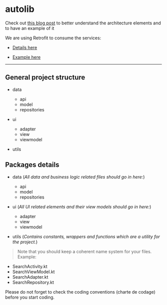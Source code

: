 # autolib

Check out [this blog post](https://blog.mindorks.com/mvvm-architecture-android-tutorial-for-beginners-step-by-step-guide) to better understand the architecture elements and to have an example of it

We are using Retrofit to consume the services:
- [Details here](https://square.github.io/retrofit/)

- [Example here](https://blog.mindorks.com/using-retrofit-with-kotlin-coroutines-in-android)
___

## General project structure
- data
    - api
    - model
    - repositories


- ui
    - adapter
    - view
    - viewmodel


- utils

## Packages details
- data
(_All data and business logic related files should go in here:_)
    - api
    - model
    - repositories

- ui
(_All UI related elements and their view models should go in here:_)
    - adapter
    - view
    - viewmodel

- utils
(_Contains constants, wrappers and functions which are a utility for the project._)


> Note that you should keep a coherent name system for your files. Example: 
* SearchActivity.kt
* SearchViewModel.kt
* SearchAdapter.kt
* SearchRepository.kt

Please do not forget to check the coding conventions (charte de codage) before you start coding.

